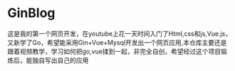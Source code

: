 # GinBlog
这是我的第一个网页开发，在youtube上花一天时间入门了Html,css和js,Vue.js，又新学了Go，希望能采用Gin+Vue+Mysql开发出一个网页应用,本仓库主要还是跟着视频教学，学习如何把go,vue揉到一起，非完全自创，希望经过这个项目锻炼后，能独自写出自己的应用

